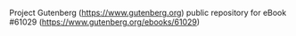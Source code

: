 Project Gutenberg (https://www.gutenberg.org) public repository for
eBook #61029 (https://www.gutenberg.org/ebooks/61029)
